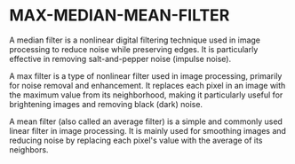 # MAX-MEDIAN-MEAN-FILTER

A median filter is a nonlinear digital filtering technique used 
in image processing to reduce noise while preserving edges. 
It is particularly effective in removing salt-and-pepper noise (impulse noise).


A max filter is a type of nonlinear filter used in image processing,
primarily for noise removal and enhancement. It replaces each pixel in
an image with the maximum value from its neighborhood, making it 
particularly useful for brightening images and removing black (dark) noise.


A mean filter (also called an average filter) is a simple and commonly used
linear filter in image processing. It is mainly used for smoothing images and
reducing noise by replacing each pixel's value with the average of its neighbors.
